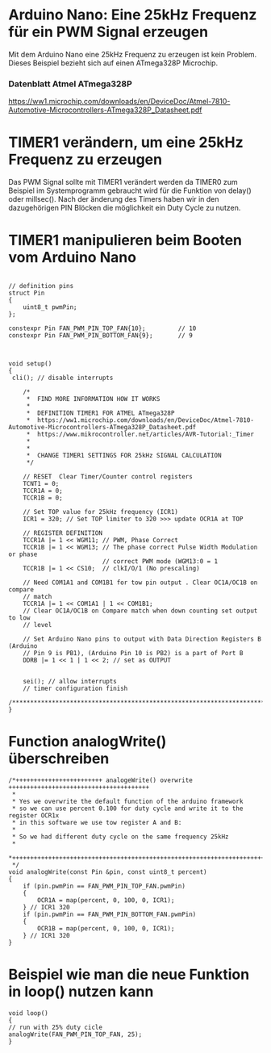 # Arduino Nano: Eine 25kHz Frequenz für ein PWM Signal erzeugen

Mit dem Arduino Nano eine 25kHz Frequenz zu erzeugen ist kein Problem. Dieses Beispiel bezieht sich auf einen ATmega328P Microchip.

### Datenblatt Atmel ATmega328P
https://ww1.microchip.com/downloads/en/DeviceDoc/Atmel-7810-Automotive-Microcontrollers-ATmega328P_Datasheet.pdf

# TIMER1 verändern, um eine 25kHz Frequenz zu erzeugen

Das PWM Signal sollte mit TIMER1 verändert werden da TIMER0 zum Beispiel im Systemprogramm gebraucht wird für die Funktion von delay() oder millsec(). Nach der änderung des Timers haben wir in den dazugehörigen PIN Blöcken die möglichkeit ein Duty Cycle zu nutzen.


# TIMER1 manipulieren beim Booten vom Arduino Nano

```

// definition pins
struct Pin
{
    uint8_t pwmPin;
};

constexpr Pin FAN_PWM_PIN_TOP_FAN{10};         // 10
constexpr Pin FAN_PWM_PIN_BOTTOM_FAN{9};       // 9



void setup()
{
 cli(); // disable interrupts

    /*
     *  FIND MORE INFORMATION HOW IT WORKS
     *
     *  DEFINITION TIMER1 FOR ATMEL ATmega328P
     *  https://ww1.microchip.com/downloads/en/DeviceDoc/Atmel-7810-Automotive-Microcontrollers-ATmega328P_Datasheet.pdf
     *  https://www.mikrocontroller.net/articles/AVR-Tutorial:_Timer
     *
     *
     *  CHANGE TIMER1 SETTINGS FOR 25kHz SIGNAL CALCULATION
     */

    // RESET  Clear Timer/Counter control registers
    TCNT1 = 0;
    TCCR1A = 0;
    TCCR1B = 0;

    // Set TOP value for 25kHz frequency (ICR1)
    ICR1 = 320; // Set TOP limiter to 320 >>> update OCR1A at TOP

    // REGISTER DEFINITION
    TCCR1A |= 1 << WGM11; // PWM, Phase Correct
    TCCR1B |= 1 << WGM13; // The phase correct Pulse Width Modulation or phase
                          // correct PWM mode (WGM13:0 = 1
    TCCR1B |= 1 << CS10;  // clkI/O/1 (No prescaling)

    // Need COM1A1 and COM1B1 for tow pin output . Clear OC1A/OC1B on compare
    // match
    TCCR1A |= 1 << COM1A1 | 1 << COM1B1;
    // Clear OC1A/OC1B on Compare match when down counting set output to low
    // level

    // Set Arduino Nano pins to output with Data Direction Registers B (Arduino
    // Pin 9 is PB1), (Arduino Pin 10 is PB2) is a part of Port B
    DDRB |= 1 << 1 | 1 << 2; // set as OUTPUT

   
    sei(); // allow interrupts
    // timer configuration finish
    /**************************************************************************/
}
```

# Function analogWrite() überschreiben

```
/*++++++++++++++++++++++++ analogeWrite() overwrite +++++++++++++++++++++++++++++++++++++++
 *
 * Yes we overwrite the default function of the arduino framework
 * so we can use percent 0.100 for duty cycle and write it to the register OCR1x
 * in this software we use tow register A and B:
 *
 * So we had different duty cycle on the same frequency 25kHz
 *
 *+++++++++++++++++++++++++++++++++++++++++++++++++++++++++++++++++++++++++++++++++++++++++
 */
void analogWrite(const Pin &pin, const uint8_t percent)
{
    if (pin.pwmPin == FAN_PWM_PIN_TOP_FAN.pwmPin)
    {
        OCR1A = map(percent, 0, 100, 0, ICR1);
    } // ICR1 320
    if (pin.pwmPin == FAN_PWM_PIN_BOTTOM_FAN.pwmPin)
    {
        OCR1B = map(percent, 0, 100, 0, ICR1);
    } // ICR1 320
}
```


# Beispiel wie man die neue Funktion in loop() nutzen kann

```
void loop()
{
// run with 25% duty cicle
analogWrite(FAN_PWM_PIN_TOP_FAN, 25);
}
```

